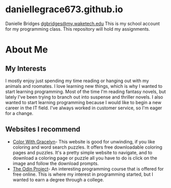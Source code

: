 # daniellegrace673.github.io
Danielle Bridges
dgbridges@my.waketech.edu
This is my school account for my programming class.
This repository will hold my assignments. 

# About Me
## My Interests
 I mostly enjoy just spending my time reading or hanging out with my animals and roomates. I love learning new things, which is why I wanted to start learning programming. Most of the time I'm reading fantasy novels, but lately I've been trying to branch out into suspense and thriller novels. I also wanted to start learning programming because I would like to begin a new career in the IT field. I've always worked in customer service, so I'm eager for a change. 
## Websites I recommend 
 * [Color With Gracelyn](https://colorwithgracelyn.com/)- This website is good for unwinding, if you like coloring and word search puzzles. It offers free downloadable coloring pages and puzzles. It's a pretty simple website to navigate, and to download a coloring page or puzzle all you have to do is click on the image and follow the download prompts. 
 * [The Odin Project](https://www.theodinproject.com/)- An interesting programming course that is offered for free online. This is where my interest in programming started, but I wanted to earn a degree through a college. 
